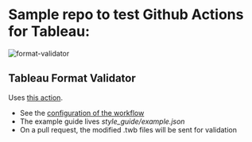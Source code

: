# Sample repo to test Github Actions for Tableau:
![format-validator](https://github.com/github/docs/actions/workflows/sample_workflow_format_validator.yml/badge.svg)

## Tableau Format Validator
Uses [this action](https://github.com/marketplace/actions/validate-tableau-format).
- See the [configuration of the workflow](.github/workflows/sample_workflow_format_validator.yml)
- The example guide lives _style_guide/example.json_
- On a pull request, the modified .twb files will be sent for validation

